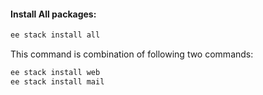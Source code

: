 #### Install All packages:
```bash
ee stack install all
```
This command is combination of following two commands:
```bash
ee stack install web
ee stack install mail
```

